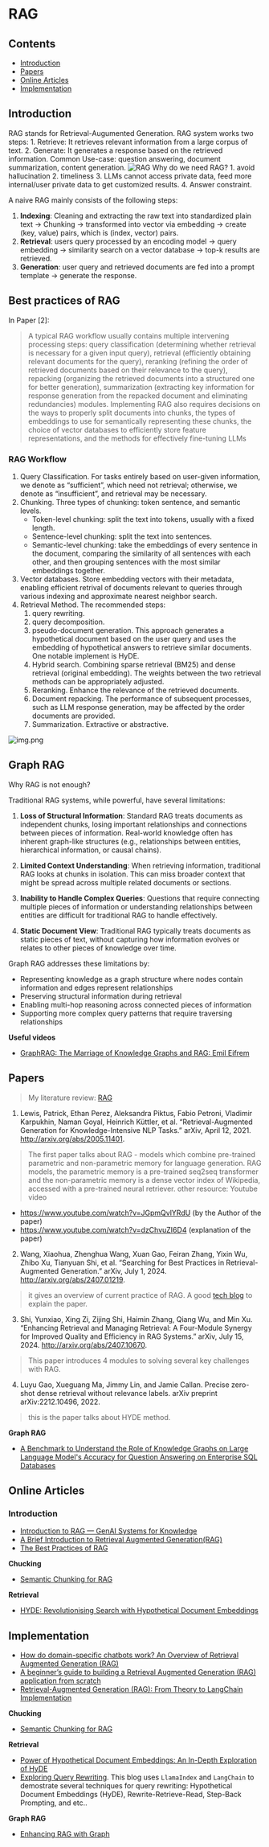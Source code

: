 # RAG

## Contents
- [Introduction](#Introduction)
- [Papers](#papers)
- [Online Articles](#Online-Articles)   
- [Implementation](#Implementation)

## Introduction
RAG stands for Retrieval-Augumented Generation. RAG system works two steps: 1. Retrieve: It retrieves relevant information from a large corpus of text. 2. Generate: It generates a response based on the retrieved information. Common Use-case: question answering, document summarization, content generation.
![RAG](../../figs/rag.webp "How rag works")
Why do we need RAG? 1. avoid hallucination 2. timeliness 3. LLMs cannot access private data, feed more internal/user private data to get customized results. 4. Answer constraint. 

A naive RAG mainly consists of the following steps:
1. **Indexing**: Cleaning and extracting the raw text into standardized plain text -> Chunking -> transformed into vector via embedding -> create (key, value) pairs, which is (index, vector) pairs.
2. **Retrieval**: users query processed by an encoding model -> query embedding -> similarity search on a vector database -> top-k results are retrieved.
3. **Generation**: user query and retrieved documents are fed into a prompt template -> generate the response.

## Best practices of RAG
In Paper [2]:
> A typical RAG workflow usually contains multiple intervening processing steps: query classification (determining whether retrieval is necessary for a given input query), retrieval (efficiently obtaining relevant documents for the query), reranking (refining the order of retrieved documents based on their relevance to the query), repacking (organizing the retrieved documents into a structured one for better generation), summarization (extracting key information for response generation from the repacked document and eliminating redundancies) modules. Implementing RAG also requires decisions on the ways to properly split documents into chunks, the types of embeddings to use for semantically representing these chunks, the choice of vector databases to efficiently store feature representations, and the methods for effectively fine-tuning LLMs

### RAG Workflow
1. Query Classification. For tasks entirely based on user-given information, we denote as “sufficient”, which need not retrieval; otherwise, we denote as “insufficient”, and retrieval may be necessary.
2. Chunking. Three types of chunking: token sentence, and semantic levels. 
   - Token-level chunking: split the text into tokens, usually with a fixed length.
   - Sentence-level chunking: split the text into sentences.
   - Semantic-level chunking: take the embeddings of every sentence in the document, comparing the similarity of all sentences with each other, and then grouping sentences with the most similar embeddings together.
3. Vector databases. Store embedding vectors with their metadata, enabling efficient retrival of documents relevant to queries through various indexing and approximate nearest neighbor search. 
4. Retrieval Method. The recommended steps:  
   1. query rewriting.
   2. query decomposition.
   3. pseudo-document generation. This approach generates a hypothetical document based on the user query and uses the embedding of hypothetical answers to retrieve similar documents. One notable implement is HyDE.
   4. Hybrid search. Combining sparse retrieval (BM25) and dense retrieval (original embedding). The weights between the two retrieval methods can be appropriately adjusted. 
   5. Reranking. Enhance the relevance of the retrieved documents.  
   6. Document repacking. The performance of subsequent processes, such as LLM response generation, may be affected by the order documents are provided.
   7. Summarization. Extractive or abstractive. 

![img.png](figs/rag-workflow.png)

## Graph RAG

Why RAG is not enough? 

Traditional RAG systems, while powerful, have several limitations:

1. **Loss of Structural Information**: Standard RAG treats documents as independent chunks, losing important relationships and connections between pieces of information. Real-world knowledge often has inherent graph-like structures (e.g., relationships between entities, hierarchical information, or causal chains).

2. **Limited Context Understanding**: When retrieving information, traditional RAG looks at chunks in isolation. This can miss broader context that might be spread across multiple related documents or sections.

3. **Inability to Handle Complex Queries**: Questions that require connecting multiple pieces of information or understanding relationships between entities are difficult for traditional RAG to handle effectively.

4. **Static Document View**: Traditional RAG typically treats documents as static pieces of text, without capturing how information evolves or relates to other pieces of knowledge over time.

Graph RAG addresses these limitations by:
- Representing knowledge as a graph structure where nodes contain information and edges represent relationships
- Preserving structural information during retrieval
- Enabling multi-hop reasoning across connected pieces of information
- Supporting more complex query patterns that require traversing relationships


**Useful videos**
- [GraphRAG: The Marriage of Knowledge Graphs and RAG: Emil Eifrem](https://www.youtube.com/watch?v=knDDGYHnnSI)


## Papers
>  My literature review: [RAG](./paper-review.md)
1.  Lewis, Patrick, Ethan Perez, Aleksandra Piktus, Fabio Petroni, Vladimir Karpukhin, Naman Goyal, Heinrich Küttler, et al. “Retrieval-Augmented Generation for Knowledge-Intensive NLP Tasks.” arXiv, April 12, 2021. http://arxiv.org/abs/2005.11401.
> The first paper talks about RAG - models which combine pre-trained parametric and non-parametric memory for language generation. RAG models, the parametric memory is a pre-trained seq2seq transformer and the non-parametric memory is a dense vector index of Wikipedia, accessed with a pre-trained neural retriever.
other resource: Youtube video
- https://www.youtube.com/watch?v=JGpmQvlYRdU (by the Author of the paper)
- https://www.youtube.com/watch?v=dzChvuZI6D4 (explanation of the paper)
2. Wang, Xiaohua, Zhenghua Wang, Xuan Gao, Feiran Zhang, Yixin Wu, Zhibo Xu, Tianyuan Shi, et al. “Searching for Best Practices in Retrieval-Augmented Generation.” arXiv, July 1, 2024. http://arxiv.org/abs/2407.01219.
> it gives an overview of current practice of RAG. A good [tech blog](https://pub.towardsai.net/the-best-practices-of-rag-300e313322e6) to explain the paper.

3. Shi, Yunxiao, Xing Zi, Zijing Shi, Haimin Zhang, Qiang Wu, and Min Xu. “Enhancing Retrieval and Managing Retrieval: A Four-Module Synergy for Improved Quality and Efficiency in RAG Systems.” arXiv, July 15, 2024. http://arxiv.org/abs/2407.10670.
> This paper introduces 4 modules to solving several key challenges with RAG.  

4. Luyu Gao, Xueguang Ma, Jimmy Lin, and Jamie Callan. Precise zero-shot dense retrieval without relevance labels. arXiv preprint arXiv:2212.10496, 2022.
> this is the paper talks about HYDE method.  

**Graph RAG**
- [A Benchmark to Understand the Role of Knowledge Graphs on Large Language Model's Accuracy for Question Answering on Enterprise SQL Databases](https://arxiv.org/abs/2311.07509)
## Online Articles
### Introduction
- [Introduction to RAG — GenAI Systems for Knowledge](https://medium.com/curiosity-ai/introduction-to-rag-genai-systems-for-knowledge-918a34054228)
- [A Brief Introduction to Retrieval Augmented Generation(RAG)](https://medium.com/ai-in-plain-english/a-brief-introduction-to-retrieval-augmented-generation-rag-b7eb70982891)
- [The Best Practices of RAG](https://pub.towardsai.net/the-best-practices-of-rag-300e313322e6)

**Chucking**
- [Semantic Chunking for RAG](https://medium.com/the-ai-forum/semantic-chunking-for-rag-f4733025d5f5#:~:text=Semantic%20chunking%20involves%20taking%20the%20embeddings%20of%20every,Semantic%20Chunking%20significantly%20enhances%20the%20quality%20of%20retrieval.)

**Retrieval**
- [HYDE: Revolutionising Search with Hypothetical Document Embeddings](https://medium.com/prompt-engineering/hyde-revolutionising-search-with-hypothetical-document-embeddings-3474df795af8#:~:text=At%20its%20core%2C%20the%20HyDE%20methodology%20is%20designed,document%20based%20on%20a%20specific%20question%20or%20subject.)
## Implementation
- [How do domain-specific chatbots work? An Overview of Retrieval Augmented Generation (RAG)](https://scriv.ai/guides/retrieval-augmented-generation-overview/)
- [A beginner’s guide to building a Retrieval Augmented Generation (RAG) application from scratch](https://towardsdatascience.com/a-beginners-guide-to-building-a-retrieval-augmented-generation-rag-application-from-scratch-e52921953a5d)
- [Retrieval-Augmented Generation (RAG): From Theory to LangChain Implementation](https://towardsdatascience.com/retrieval-augmented-generation-rag-from-theory-to-langchain-implementation-4e9bd5f6a4f2)

**Chucking**
- [Semantic Chunking for RAG](https://medium.com/the-ai-forum/semantic-chunking-for-rag-f4733025d5f5#:~:text=Semantic%20chunking%20involves%20taking%20the%20embeddings%20of%20every,Semantic%20Chunking%20significantly%20enhances%20the%20quality%20of%20retrieval.)

**Retrieval**
- [Power of Hypothetical Document Embeddings: An In-Depth Exploration of HyDE](https://medium.com/ai-insights-cobet/power-of-hypothetical-document-embeddings-an-in-depth-exploration-of-hyde-92601a335e5f)
- [Exploring Query Rewriting](https://medium.com/@florian_algo/advanced-rag-06-exploring-query-rewriting-23997297f2d1). This blog uses `LlamaIndex` and `LangChain` to demostrate several techniques for query rewriting: Hypothetical Document Embeddings (HyDE), Rewrite-Retrieve-Read, Step-Back Prompting, and etc..

**Graph RAG**
- [Enhancing RAG with Graph](https://github.com/tomasonjo/blogs/blob/master/llm/enhancing_rag_with_graph.ipynb)

